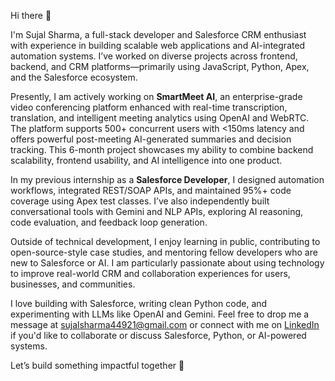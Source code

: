 Hi there 👋

I'm Sujal Sharma, a full-stack developer and Salesforce CRM enthusiast with experience in building scalable web applications and AI-integrated automation systems. I’ve worked on diverse projects across frontend, backend, and CRM platforms—primarily using JavaScript, Python, Apex, and the Salesforce ecosystem.

Presently, I am actively working on **SmartMeet AI**, an enterprise-grade video conferencing platform enhanced with real-time transcription, translation, and intelligent meeting analytics using OpenAI and WebRTC. The platform supports 500+ concurrent users with <150ms latency and offers powerful post-meeting AI-generated summaries and decision tracking. This 6-month project showcases my ability to combine backend scalability, frontend usability, and AI intelligence into one product.

In my previous internship as a **Salesforce Developer**, I designed automation workflows, integrated REST/SOAP APIs, and maintained 95%+ code coverage using Apex test classes. I’ve also independently built conversational tools with Gemini and NLP APIs, exploring AI reasoning, code evaluation, and feedback loop generation.

Outside of technical development, I enjoy learning in public, contributing to open-source-style case studies, and mentoring fellow developers who are new to Salesforce or AI. I am particularly passionate about using technology to improve real-world CRM and collaboration experiences for users, businesses, and communities.

I love building with Salesforce, writing clean Python code, and experimenting with LLMs like OpenAI and Gemini. Feel free to drop me a message at sujalsharma44921@gmail.com or connect with me on [LinkedIn](https://linkedin.com/in/ss-sujalsharma) if you'd like to collaborate or discuss Salesforce, Python, or AI-powered systems.

Let’s build something impactful together 🚀
